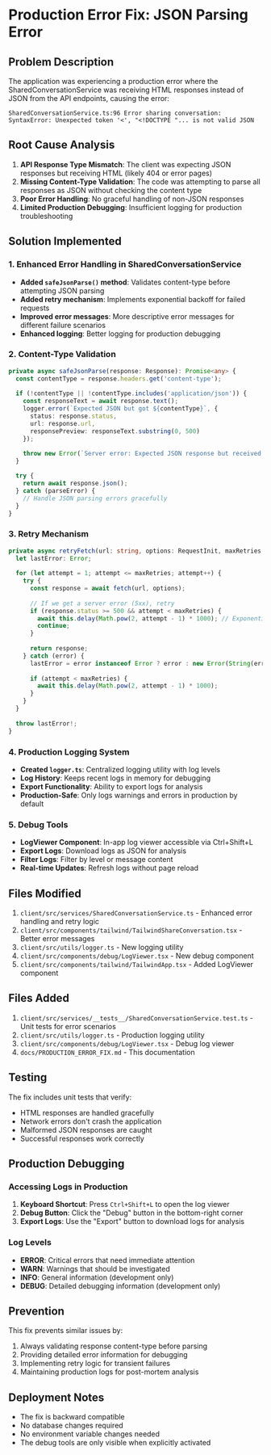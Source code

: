 # Production Error Fix: JSON Parsing Error

## Problem Description

The application was experiencing a production error where the SharedConversationService was receiving HTML responses instead of JSON from the API endpoints, causing the error:

```
SharedConversationService.ts:96 Error sharing conversation: SyntaxError: Unexpected token '<', "<!DOCTYPE "... is not valid JSON
```

## Root Cause Analysis

1. **API Response Type Mismatch**: The client was expecting JSON responses but receiving HTML (likely 404 or error pages)
2. **Missing Content-Type Validation**: The code was attempting to parse all responses as JSON without checking the content type
3. **Poor Error Handling**: No graceful handling of non-JSON responses
4. **Limited Production Debugging**: Insufficient logging for production troubleshooting

## Solution Implemented

### 1. Enhanced Error Handling in SharedConversationService

- **Added `safeJsonParse()` method**: Validates content-type before attempting JSON parsing
- **Added retry mechanism**: Implements exponential backoff for failed requests
- **Improved error messages**: More descriptive error messages for different failure scenarios
- **Enhanced logging**: Better logging for production debugging

### 2. Content-Type Validation

```typescript
private async safeJsonParse(response: Response): Promise<any> {
  const contentType = response.headers.get('content-type');
  
  if (!contentType || !contentType.includes('application/json')) {
    const responseText = await response.text();
    logger.error(`Expected JSON but got ${contentType}`, { 
      status: response.status, 
      url: response.url,
      responsePreview: responseText.substring(0, 500) 
    });
    
    throw new Error(`Server error: Expected JSON response but received ${contentType || 'unknown content type'}. Status: ${response.status}`);
  }

  try {
    return await response.json();
  } catch (parseError) {
    // Handle JSON parsing errors gracefully
  }
}
```

### 3. Retry Mechanism

```typescript
private async retryFetch(url: string, options: RequestInit, maxRetries: number = 3): Promise<Response> {
  let lastError: Error;
  
  for (let attempt = 1; attempt <= maxRetries; attempt++) {
    try {
      const response = await fetch(url, options);
      
      // If we get a server error (5xx), retry
      if (response.status >= 500 && attempt < maxRetries) {
        await this.delay(Math.pow(2, attempt - 1) * 1000); // Exponential backoff
        continue;
      }
      
      return response;
    } catch (error) {
      lastError = error instanceof Error ? error : new Error(String(error));
      
      if (attempt < maxRetries) {
        await this.delay(Math.pow(2, attempt - 1) * 1000);
      }
    }
  }
  
  throw lastError!;
}
```

### 4. Production Logging System

- **Created `logger.ts`**: Centralized logging utility with log levels
- **Log History**: Keeps recent logs in memory for debugging
- **Export Functionality**: Ability to export logs for analysis
- **Production-Safe**: Only logs warnings and errors in production by default

### 5. Debug Tools

- **LogViewer Component**: In-app log viewer accessible via Ctrl+Shift+L
- **Export Logs**: Download logs as JSON for analysis
- **Filter Logs**: Filter by level or message content
- **Real-time Updates**: Refresh logs without page reload

## Files Modified

1. `client/src/services/SharedConversationService.ts` - Enhanced error handling and retry logic
2. `client/src/components/tailwind/TailwindShareConversation.tsx` - Better error messages
3. `client/src/utils/logger.ts` - New logging utility
4. `client/src/components/debug/LogViewer.tsx` - New debug component
5. `client/src/components/tailwind/TailwindApp.tsx` - Added LogViewer component

## Files Added

1. `client/src/services/__tests__/SharedConversationService.test.ts` - Unit tests for error scenarios
2. `client/src/utils/logger.ts` - Production logging utility
3. `client/src/components/debug/LogViewer.tsx` - Debug log viewer
4. `docs/PRODUCTION_ERROR_FIX.md` - This documentation

## Testing

The fix includes unit tests that verify:
- HTML responses are handled gracefully
- Network errors don't crash the application
- Malformed JSON responses are caught
- Successful responses work correctly

## Production Debugging

### Accessing Logs in Production

1. **Keyboard Shortcut**: Press `Ctrl+Shift+L` to open the log viewer
2. **Debug Button**: Click the "Debug" button in the bottom-right corner
3. **Export Logs**: Use the "Export" button to download logs for analysis

### Log Levels

- **ERROR**: Critical errors that need immediate attention
- **WARN**: Warnings that should be investigated
- **INFO**: General information (development only)
- **DEBUG**: Detailed debugging information (development only)

## Prevention

This fix prevents similar issues by:
1. Always validating response content-type before parsing
2. Providing detailed error information for debugging
3. Implementing retry logic for transient failures
4. Maintaining production logs for post-mortem analysis

## Deployment Notes

- The fix is backward compatible
- No database changes required
- No environment variable changes needed
- The debug tools are only visible when explicitly activated
